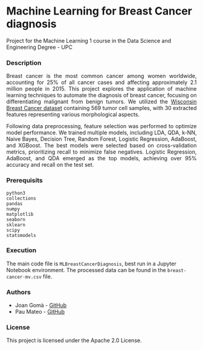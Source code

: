 # Machine Learning for Breast Cancer diagnosis
Project for the Machine Learning 1 course in the Data Science and Engineering Degree - UPC



### Description
<p align="justify">
Breast cancer is the most common cancer among women worldwide, accounting for 25% of all cancer cases and affecting approximately 2.1 million people in 2015. This project explores the application of machine learning techniques to automate the diagnosis of breast cancer, focusing on differentiating malignant from benign tumors. We utilized the <a href="httpsarchive.ics.uci.edudataset17breast+cancer+wisconsin+diagnostic">Wisconsin Breast Cancer dataset</a> containing 569 tumor cell samples, with 30 extracted features representing various morphological aspects.
</p>

<p align="justify">
Following data preprocessing, feature selection was performed to optimize model performance. We trained multiple models, including LDA, QDA, k-NN, Naive Bayes, Decision Tree, Random Forest, Logistic Regression, AdaBoost, and XGBoost. The best models were selected based on cross-validation metrics, prioritizing recall to minimize false negatives. Logistic Regression, AdaBoost, and QDA emerged as the top models, achieving over 95% accuracy and recall on the test set.
</p>



### Prerequisits
```
python3
collections
pandas
numpy 
matplotlib
seaborn
sklearn
scipy
statsmodels
```

### Execution

The main code file is `MLBreastCancerDiagnosis`, best run in a Jupyter Notebook environment. The processed data can be found in the `breast-cancer-mv.csv` file. 

### Authors

- Joan Gomà - [GitHub](https://github.com/joangoma)
- Pau Mateo - [GitHub](https://github.com/PauMateo)

### License

This project is licensed under the Apache 2.0 License.
